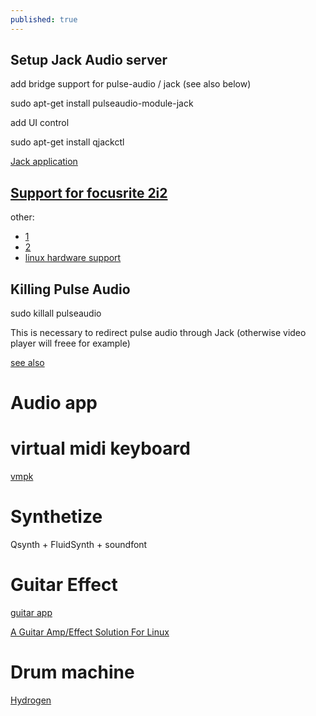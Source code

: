 ```yaml
---
published: true
---
```

## Setup Jack Audio server

add bridge support for pulse-audio / jack (see also below)

sudo apt-get install pulseaudio-module-jack

add UI control 

sudo apt-get install qjackctl


[Jack application](http://jackaudio.org/applications/)

## [Support for focusrite 2i2](https://dragly.org/2014/01/12/focusrite-scarlett-2i2-flawlessly-working-on-ubuntu-with-jack/)

other:
- [1](http://linuxmao.org/Focusrite+Scarlett+2i2)
- [2](https://tuxicoman.jesuislibre.net/2016/09/focusrite-2i2-2eme-generation-sous-linux.html)
- [linux hardware support](https://wiki.linuxaudio.org/wiki/hardware_support)

## Killing Pulse Audio

sudo killall pulseaudio

This is necessary to redirect pulse audio through Jack
(otherwise video player will freee for example)

[see also](http://jackaudio.org/faq/pulseaudio_and_jack.html)


# Audio app

# virtual midi keyboard

[vmpk](http://vmpk.sourceforge.net/)

# Synthetize

Qsynth + FluidSynth + soundfont

# Guitar Effect

[guitar app](http://linuxmao.org/Le+coin+des+guitaristes)

[A Guitar Amp/Effect Solution For Linux](https://soosck.wordpress.com/2011/01/12/guitar-amplifier-effect-solution-linux/)

# Drum machine

[Hydrogen](http://hydrogen-music.org/hcms/)
